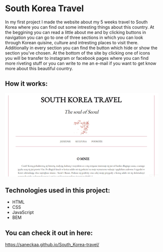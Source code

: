 # South Korea Travel 

In my first project I made the website about my 5 weeks travel to South Korea where you can find out some intresting things about this country. 
At the beggining you can read a little about me and by clicking buttons in navigation you can go to one of three sections in which you can look through 
Korean quisine, culture and intresting places to visit there. Additionally in every section you can find the button which hide or show the section you've chosen. 
At the bottom of the site by clicking one of icons you will be transfer to instagram or facebook pages where you can find more riveting stuff 
or you can write to me an e-mail if you want to get know more about this beautiful country.

## How it works:

![](https://github.com/saneckaA/South_Korea-travel/blob/main/images/Animation-southkorea.gif?raw=true)

## Technologies used in this project:

- HTML
- CSS
- JavaScript
- BEM

## You can check it out in here:

https://saneckaa.github.io/South_Korea-travel/
